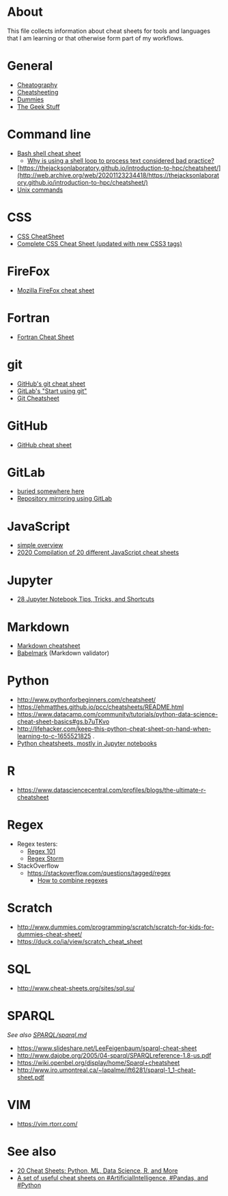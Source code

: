 # About

This file collects information about cheat sheets for tools and languages that I am learning or that otherwise form part of my workflows.

# General

* [Cheatography](https://www.cheatography.com/tag/gitlab/)
* [Cheatsheeting](http://www.cheatsheeting.com/show.html?sheet=firefox-keyboard-shortcuts)
* [Dummies](http://www.dummies.com/programming/scratch/scratch-for-kids-for-dummies-cheat-sheet/)
* [The Geek Stuff](http://www.thegeekstuff.com/tag/firefox/)

# Command line

* [Bash shell cheat sheet](https://gist.github.com/LeCoupa/122b12050f5fb267e75f)
  - [Why is using a shell loop to process text considered bad practice?](https://unix.stackexchange.com/questions/169716/why-is-using-a-shell-loop-to-process-text-considered-bad-practice)
* [https://thejacksonlaboratory.github.io/introduction-to-hpc/cheatsheet/](http://web.archive.org/web/20201123234418/https://thejacksonlaboratory.github.io/introduction-to-hpc/cheatsheet/)
* [Unix commands](https://en.wikipedia.org/wiki/Template:Unix_commands)

# CSS

* [CSS CheatSheet](https://htmlcheatsheet.com/css/)
* [Complete CSS Cheat Sheet (updated with new CSS3 tags)](https://websitesetup.org/css3-cheat-sheet/)

# FireFox

* [Mozilla FireFox cheat sheet](http://lesliefranke.com/files/reference/firefoxcheatsheet.html)

# Fortran

* [Fortran Cheat Sheet](https://github.com/StanislavRadkov/Fortran-Cheat-Sheet)

# git

* [GitHub's git cheat sheet](https://training.github.com/)
* [GitLab's "Start using git"](https://docs.gitlab.com/ee/gitlab-basics/start-using-git.html)
* [Git Cheatsheet](https://gist.github.com/eashish93/3eca6a90fef1ea6e586b7ec211ff72a5)

# GitHub

* [GitHub cheat sheet](https://github.com/tiimgreen/github-cheat-sheet)

# GitLab

* [buried somewhere here](https://gitlab.com/gitlab-com/marketing/issues/7)
* [Repository mirroring using GitLab](https://docs.gitlab.com/ee/workflow/repository_mirroring.html)

# JavaScript

* [simple overview](https://htmlcheatsheet.com/js/)
* [2020 Compilation of 20 different JavaScript cheat sheets](https://www.rankred.com/javascript-cheat-sheets/)

# Jupyter

* [28 Jupyter Notebook Tips, Tricks, and Shortcuts](https://www.dataquest.io/blog/jupyter-notebook-tips-tricks-shortcuts/)

# Markdown

* [Markdown cheatsheet](https://github.com/adam-p/markdown-here/wiki/Markdown-Cheatsheet)
* [Babelmark](http://johnmacfarlane.net/babelmark2/?text=above%0A%0A%5Bcomment%5D%3A+%3C%3E+(THIS+SHOULD+BE+REMOVED)%0Abelow) (Markdown validator)

# Python

* http://www.pythonforbeginners.com/cheatsheet/
* https://ehmatthes.github.io/pcc/cheatsheets/README.html
* https://www.datacamp.com/community/tutorials/python-data-science-cheat-sheet-basics#gs.b7uTKvo
* http://lifehacker.com/keep-this-python-cheat-sheet-on-hand-when-learning-to-c-1655521825 .
* [Python cheatsheets, mostly in Jupyter notebooks](https://github.com/ryubidragonfire/python-cheatsheet)


# R

* https://www.datasciencecentral.com/profiles/blogs/the-ultimate-r-cheatsheet

# Regex

* Regex testers:
  - [Regex 101](https://regex101.com/r/igjCuo/1)
  - [Regex Storm](http://regexstorm.net/tester?p=%28%5cS%2b%29%5cs%2bCounty&i=Allatoona+was+a+town+located+in+extreme+southeastern+Bartow+County%2c+Georgia.)
* StackOverflow
  - https://stackoverflow.com/questions/tagged/regex
    - [How to combine regexes](https://stackoverflow.com/questions/869809/combine-regexp)

# Scratch

* http://www.dummies.com/programming/scratch/scratch-for-kids-for-dummies-cheat-sheet/
* https://duck.co/ia/view/scratch_cheat_sheet

# SQL

* http://www.cheat-sheets.org/sites/sql.su/

# SPARQL

*See also [SPARQL/sparql.md](SPARQL/sparql.md)*

* https://www.slideshare.net/LeeFeigenbaum/sparql-cheat-sheet
* http://www.dajobe.org/2005/04-sparql/SPARQLreference-1.8-us.pdf
* https://wiki.openbel.org/display/home/Sparql+cheatsheet
* http://www.iro.umontreal.ca/~lapalme/ift6281/sparql-1_1-cheat-sheet.pdf

# VIM

* https://vim.rtorr.com/


# See also

* [20 Cheat Sheets: Python, ML, Data Science, R, and More](http://www.datasciencecentral.com/profiles/blogs/20-cheat-sheets-python-ml-data-science)
* [A set of useful cheat sheets on #ArtificialIntelligence, #Pandas, and #Python](http://web.archive.org/web/20210606235156/https://twitter.com/DataScienceDojo/status/1401677050218487809)
